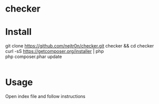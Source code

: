 # checker
# Install
git clone https://github.com/nejtr0n/checker.git checker && cd checker <br />
curl -sS https://getcomposer.org/installer | php <br />
php composer.phar update <br />
<br />
# Usage
Open index file and follow instructions

